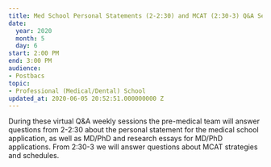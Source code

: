 ```yaml
---
title: Med School Personal Statements (2-2:30) and MCAT (2:30-3) Q&A Session
date:
  year: 2020
  month: 5
  day: 6
start: 2:00 PM
end: 3:00 PM
audience:
- Postbacs
topic:
- Professional (Medical/Dental) School
updated_at: 2020-06-05 20:52:51.000000000 Z
---
```

During these virtual Q&amp;A weekly sessions the pre-medical team will
answer questions from 2-2:30 about the personal statement for the
medical school application, as well as MD/PhD and research essays for
MD/PhD applications. From 2:30-3 we will answer questions about MCAT
strategies and schedules.

 

